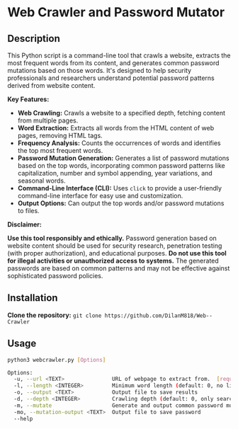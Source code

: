 # Web Crawler and Password Mutator

## Description

This Python script is a command-line tool that crawls a website, extracts the most frequent words from its content, and generates common password mutations based on those words. It's designed to help security professionals and researchers understand potential password patterns derived from website content.

**Key Features:**

* **Web Crawling:** Crawls a website to a specified depth, fetching content from multiple pages.
* **Word Extraction:** Extracts all words from the HTML content of web pages, removing HTML tags.
* **Frequency Analysis:** Counts the occurrences of words and identifies the top most frequent words.
* **Password Mutation Generation:** Generates a list of password mutations based on the top words, incorporating common password patterns like capitalization, number and symbol appending, year variations, and seasonal words.
* **Command-Line Interface (CLI):**  Uses `click` to provide a user-friendly command-line interface for easy use and customization.
* **Output Options:** Can output the top words and/or password mutations to files.

**Disclaimer:**

**Use this tool responsibly and ethically.**  Password generation based on website content should be used for security research, penetration testing (with proper authorization), and educational purposes.  **Do not use this tool for illegal activities or unauthorized access to systems.**  The generated passwords are based on common patterns and may not be effective against sophisticated password policies.

## Installation

  **Clone the repository:**
    ```
    git clone https://github.com/DilanM818/Web--Crawler
    ```
## Usage

```bash
python3 webcrawler.py [Options]

Options:
  -u, --url <TEXT>               URL of webpage to extract from.  [required]
  -l, --length <INTEGER>         Minimum word length (default: 0, no limit)
  -o, --output <TEXT>            Output file to save results
  -d, --depth <INTEGER>          Crawling depth (default: 0, only searches given URL)
  -m, --mutate                   Generate and output common password mutations.
  -mo, --mutation-output <TEXT>  Output file to save password
  --help                         
```
